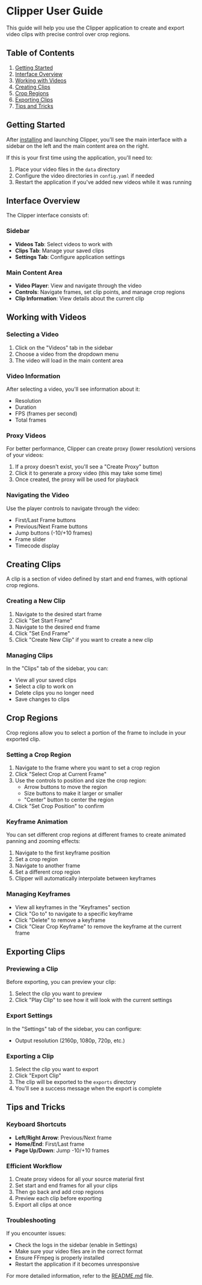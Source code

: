 # Clipper User Guide

This guide will help you use the Clipper application to create and export video clips with precise control over crop regions.

## Table of Contents

1. [Getting Started](#getting-started)
2. [Interface Overview](#interface-overview)
3. [Working with Videos](#working-with-videos)
4. [Creating Clips](#creating-clips)
5. [Crop Regions](#crop-regions)
6. [Exporting Clips](#exporting-clips)
7. [Tips and Tricks](#tips-and-tricks)

## Getting Started

After [installing](INSTALL.md) and launching Clipper, you'll see the main interface with a sidebar on the left and the main content area on the right.

If this is your first time using the application, you'll need to:

1. Place your video files in the `data` directory
2. Configure the video directories in `config.yaml` if needed
3. Restart the application if you've added new videos while it was running

## Interface Overview

The Clipper interface consists of:

### Sidebar

- **Videos Tab**: Select videos to work with
- **Clips Tab**: Manage your saved clips
- **Settings Tab**: Configure application settings

### Main Content Area

- **Video Player**: View and navigate through the video
- **Controls**: Navigate frames, set clip points, and manage crop regions
- **Clip Information**: View details about the current clip

## Working with Videos

### Selecting a Video

1. Click on the "Videos" tab in the sidebar
2. Choose a video from the dropdown menu
3. The video will load in the main content area

### Video Information

After selecting a video, you'll see information about it:

- Resolution
- Duration
- FPS (frames per second)
- Total frames

### Proxy Videos

For better performance, Clipper can create proxy (lower resolution) versions of your videos:

1. If a proxy doesn't exist, you'll see a "Create Proxy" button
2. Click it to generate a proxy video (this may take some time)
3. Once created, the proxy will be used for playback

### Navigating the Video

Use the player controls to navigate through the video:

- First/Last Frame buttons
- Previous/Next Frame buttons
- Jump buttons (-10/+10 frames)
- Frame slider
- Timecode display

## Creating Clips

A clip is a section of video defined by start and end frames, with optional crop regions.

### Creating a New Clip

1. Navigate to the desired start frame
2. Click "Set Start Frame"
3. Navigate to the desired end frame
4. Click "Set End Frame"
5. Click "Create New Clip" if you want to create a new clip

### Managing Clips

In the "Clips" tab of the sidebar, you can:

- View all your saved clips
- Select a clip to work on
- Delete clips you no longer need
- Save changes to clips

## Crop Regions

Crop regions allow you to select a portion of the frame to include in your exported clip.

### Setting a Crop Region

1. Navigate to the frame where you want to set a crop region
2. Click "Select Crop at Current Frame"
3. Use the controls to position and size the crop region:
   - Arrow buttons to move the region
   - Size buttons to make it larger or smaller
   - "Center" button to center the region
4. Click "Set Crop Position" to confirm

### Keyframe Animation

You can set different crop regions at different frames to create animated panning and zooming effects:

1. Navigate to the first keyframe position
2. Set a crop region
3. Navigate to another frame
4. Set a different crop region
5. Clipper will automatically interpolate between keyframes

### Managing Keyframes

- View all keyframes in the "Keyframes" section
- Click "Go to" to navigate to a specific keyframe
- Click "Delete" to remove a keyframe
- Click "Clear Crop Keyframe" to remove the keyframe at the current frame

## Exporting Clips

### Previewing a Clip

Before exporting, you can preview your clip:

1. Select the clip you want to preview
2. Click "Play Clip" to see how it will look with the current settings

### Export Settings

In the "Settings" tab of the sidebar, you can configure:

- Output resolution (2160p, 1080p, 720p, etc.)

### Exporting a Clip

1. Select the clip you want to export
2. Click "Export Clip"
3. The clip will be exported to the `exports` directory
4. You'll see a success message when the export is complete

## Tips and Tricks

### Keyboard Shortcuts

- **Left/Right Arrow**: Previous/Next frame
- **Home/End**: First/Last frame
- **Page Up/Down**: Jump -10/+10 frames

### Efficient Workflow

1. Create proxy videos for all your source material first
2. Set start and end frames for all your clips
3. Then go back and add crop regions
4. Preview each clip before exporting
5. Export all clips at once

### Troubleshooting

If you encounter issues:

- Check the logs in the sidebar (enable in Settings)
- Make sure your video files are in the correct format
- Ensure FFmpeg is properly installed
- Restart the application if it becomes unresponsive

For more detailed information, refer to the [README.md](README.md) file.
